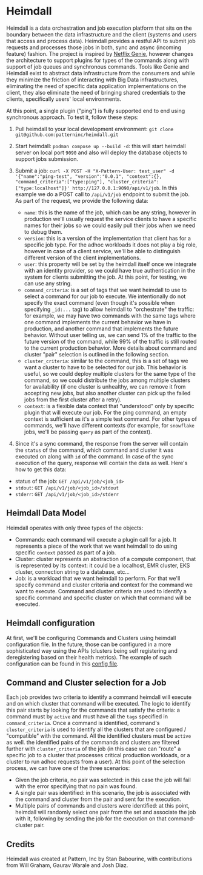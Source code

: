# Heimdall

Heimdall is a data orchestration and job execution platform that sits on the boundary between the data infrastructure and the client (systems and users that access and process data). Heimdall provides a restful API to submit job requests and processes those jobs in both, sync and async (incoming feature) fashion. The project is inspired by [Netflix Genie](https://github.com/Netflix/genie), however changes the architecture to support plugins for types of the commands along with support of job queues and synchronous commands. Tools like Genie and Heimdall exist to abstract data infrastructure from the consumers and while they minimize the friction of interacting with Big Data infrastructures, eliminating the need of specific data application implementations on the client, they also eliminate the need of bringing shared credentials to the clients, specifically users' local environments.

At this point, a single plugin ("ping") is fully supported end to end using synchronous approach. To test it, follow these steps:

1. Pull heimdall to your local development environment: `git clone git@github.com:patterninc/heimdall.git`

2. Start heimdall: `podman compose up --build -d`: this will start heimdall server on local port `9090` and also will deploy the database objects to support jobs submission.

3. Submit a job: `curl -X POST -H "X-Pattern-User: test_user" -d '{"name":"ping-test", "version":"0.0.1", "context":{}, "command_criteria":["type:ping"], "cluster_criteria":["type:localhost"]}' http://127.0.0.1:9090/api/v1/job`. In this example we do a POST call to `/api/v1/job` endpoint to submit the job. As part of the request, we provide the following data:
   - `name`: this is the name of the job, which can be any string, however in production we'll usually request the service clients to have a specific names for their jobs so we could easily pull their jobs when we need to debug them.
   - `version`: this is a version of the implementation that client has for a specific job type. For the adhoc workloads it does not play a big role, however in case of a client service, we'll be able to distinguish different version of the client implementations.
   - `user`: this property will be set by the heimdall itself once we integrate with an identity provider, so we could have true authentication in the system for clients submitting the job. At this point, for testing, we can use any string.
   - `command_criteria`: is a set of tags that we want heimdall to use to select a command for our job to execute. We intentionally do not specify the exact command (even though it's possible when specifying `_id:...` tag) to allow heimdall to "orchestrate" the traffic: for example, we may have two commands with the same tags where one command implements the current behavior we have in production, and another command that implements the future behavior. Without user telling us, we can send 1% of the traffic to the future version of the command, while 99% of the traffic is still routed to the current production behavior. More details about command and cluster "pair" selection is outlined in the following section.
   - `cluster_criteria`: similar to the command, this is a set of tags we want a cluster to have to be selected for our job. This behavior is useful, so we could deploy multiple clusters for the same type of the command, so we could distribute the jobs among multiple clusters for availability (if one cluster is unhealthy, we can remove it from accepting new jobs, but also another cluster can pick up the failed jobs from the first cluster after a retry).
   - `context`: is a flexible data context that "understood" only by specific plugin that will execute our job. For the ping command, an empty context is sufficient as it's a simple test command. For other types of commands, we'll have different contexts (for example, for `snowflake` jobs, we'll be passing `query` as part of the context).

4. Since it's a sync command, the response from the server will contain the `status` of the command, which command and cluster it was executed on along with `id` of the command. In case of the sync execution of the query, response will contain the data as well. Here's how to get this data:

  - status of the job: `GET /api/v1/job/<job_id>`
  - `stdout`: `GET /api/v1/job/<job_id>/stdout`
  - `stderr`: `GET /api/v1/job/<job_id>/stderr`

## Heimdall Data Model

Heimdall operates with only three types of the objects:

- Commands: each command will execute a plugin call for a job. It represents a piece of the work that we want heimdall to do using specific `context` passed as part of a job.
- Cluster: cluster represents an abstraction of a compute component, that is represented by its context: it could be a localhost, EMR cluster, EKS cluster, connection string to a database, etc...
- Job: is a workload that we want heimdall to perform. For that we'll specify command and cluster criteria and context for the command we want to execute. Command and cluster criteria are used to identify a specific command and specific cluster on which that command will be executed.

## Heimdall configuration

At first, we'll be configuring Commands and Clusters using heimdall configuration file. In the future, those can be configured in a more sophisticated way using the APIs (clusters being self registering and deregistering based on their health metrics). The example of such configuration can be found in this [config file](https://github.com/patterninc/heimdall/blob/main/configs/local.yaml).

## Command and Cluster selection for a Job

Each job provides two criteria to identify a command heimdall will execute and on which cluster that command will be executed. The logic to identify this pair starts by looking for the commands that satisfy the criteria: a command must by `active` and must have all the `tags` specified in `command_criteria`. Once a command is identified, command's `cluster_criteria` is used to identify all the clusters that are configured / "compatible" with the command. All the identified clusters must be `active` as well. the identified pairs of the commands and clusters are filtered further with `cluster_criteria` of the job (in this case we can "route" a specific job to a cluster that processes critical production workloads, or a cluster to run adhoc requests from a user). At this point of the selection process, we can have one of the three scenarios:

- Given the job criteria, no pair was selected: in this case the job will fail with the error specifying that no pain was found.
- A single pair was identified: in this scenario, the job is associated with the command and cluster from the pair and sent for the execution.
- Multiple pairs of commands and clusters were identified: at this point, heimdall will randomly select one pair from the set and associate the job with it, following by sending the job for the execution on that command-cluster pair.

## Credits

Heimdall was created at Pattern, Inc by Stan Babourine, with contributions from Will Graham, Gaurav Warale and Josh Diaz.
